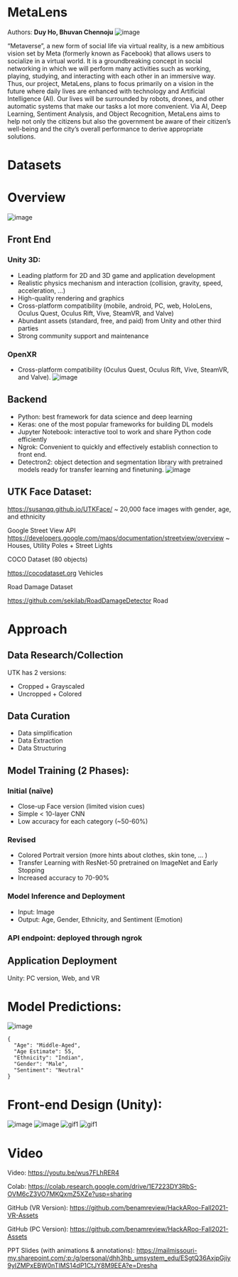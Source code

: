 # MetaLens
Authors: **Duy Ho, Bhuvan Chennoju**
![image](https://github.com/duyhho/HackARoo-Fall2021-Assets/assets/17374092/b8d8c83e-06e8-4f5a-983d-d981bb797dad)

“Metaverse”, a new form of social life via virtual reality, is a new ambitious vision set by Meta (formerly known as Facebook) that allows users to socialize in a virtual world. It is a groundbreaking concept in social networking in which we will perform many activities such as working, playing, studying, and interacting with each other in an immersive way. Thus, our project, MetaLens, plans to focus primarily on a vision in the future where daily lives are enhanced with technology and Artificial Intelligence (AI). Our lives will be surrounded by robots, drones, and other automatic systems that make our tasks a lot more convenient. Via AI, Deep Learning, Sentiment Analysis, and Object Recognition, MetaLens aims to help not only the citizens but also the government be aware of their citizen’s well-being and the city’s overall performance to derive appropriate solutions.
# Datasets
# Overview
![image](https://github.com/duyhho/HackARoo-Fall2021-Assets/assets/17374092/02c3d75e-6fd4-425c-b27f-a628fc2fabc4)

## Front End
### Unity 3D: 
- Leading platform for 2D and 3D game and application development
- Realistic physics mechanism and interaction (collision, gravity, speed, acceleration, …)
- High-quality rendering and graphics
- Cross-platform compatibility (mobile, android, PC, web, HoloLens, Oculus Quest, Oculus Rift, Vive, SteamVR, and Valve)
- Abundant assets (standard, free, and paid) from Unity and other third parties
- Strong community support and maintenance
### OpenXR
- Cross-platform compatibility (Oculus Quest, Oculus Rift, Vive, SteamVR, and Valve).
![image](https://github.com/duyhho/HackARoo-Fall2021-Assets/assets/17374092/f49d9ff4-d8c4-46c3-9f3b-13aaa3c132aa)
## Backend
- Python: best framework for data science and deep learning
- Keras: one of the most popular frameworks for building DL models
- Jupyter Notebook: interactive tool to work and share Python code efficiently
- Ngrok: Convenient to quickly and effectively establish connection to front end.
- Detectron2: object detection and segmentation library with pretrained models ready for transfer learning and finetuning.
![image](https://github.com/duyhho/HackARoo-Fall2021-Assets/assets/17374092/398ddbfa-1c85-4b1e-87df-2879eb3358ab)


## UTK Face Dataset:

https://susanqq.github.io/UTKFace/
~ 20,000 face images with gender, age, and ethnicity


Google Street View API https://developers.google.com/maps/documentation/streetview/overview ~ Houses, Utility Poles + Street Lights

COCO Dataset (80 objects)

https://cocodataset.org
Vehicles

Road Damage Dataset

https://github.com/sekilab/RoadDamageDetector
Road

# Approach
## Data Research/Collection

UTK has 2 versions:
- Cropped + Grayscaled 
- Uncropped + Colored
  
## Data Curation
- Data simplification
- Data Extraction
- Data Structuring

## Model Training (2 Phases):

### Initial (naïve)
- Close-up Face version (limited vision cues)
- Simple < 10-layer CNN
- Low accuracy for each category (~50-60%)
### Revised
- Colored Portrait version (more hints about clothes, skin tone, … )
- Transfer Learning with ResNet-50 pretrained on ImageNet and Early Stopping
- Increased accuracy to 70-90%
  
### Model Inference and Deployment
- Input: Image
- Output: Age, Gender, Ethnicity, and Sentiment (Emotion)

### API endpoint: deployed through ngrok 
## Application Deployment

Unity: PC version, Web, and VR

# Model Predictions: 
![image](https://github.com/duyhho/HackARoo-Fall2021-Assets/assets/17374092/16f58234-fa11-4649-9a61-ee0d763511c5)

```
{
  "Age": "Middle-Aged",
  "Age Estimate": 55,
  "Ethnicity": "Indian",
  "Gender": "Male",
  "Sentiment": "Neutral"
}
```
# Front-end Design (Unity):

![image](https://github.com/duyhho/HackARoo-Fall2021-Assets/assets/17374092/025276fd-37d9-46d3-a97f-ffc50dece7d1)
![image](https://github.com/duyhho/HackARoo-Fall2021-Assets/assets/17374092/bff3fa1d-df55-466e-975f-fd3ffacb886b)
![gif1](https://github.com/duyhho/HackARoo-Fall2021-Assets/blob/main/Assets/Predict%20Woman.gif)
![gif1](https://github.com/duyhho/HackARoo-Fall2021-Assets/blob/main/Assets/PredictMan.gif)

# Video
Video: https://youtu.be/wus7FLhRER4

Colab: https://colab.research.google.com/drive/1E7223DY3RbS-OVM6cZ3VO7MKQxmZ5XZe?usp=sharing

GitHub (VR Version): https://github.com/benamreview/HackARoo-Fall2021-VR-Assets

GitHub (PC Version): https://github.com/benamreview/HackARoo-Fall2021-Assets

PPT Slides (with animations & annotations): https://mailmissouri-my.sharepoint.com/:p:/g/personal/dhh3hb_umsystem_edu/ESgtQ36AxjpGjiy9yIZMPxEBW0nTIMS14dP1CtJY8M9EEA?e=Dresha
